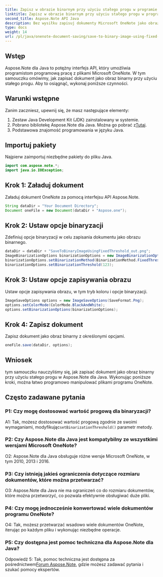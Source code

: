 ```yaml
---
title: Zapisz w obrazie binarnym przy użyciu stałego progu w programie OneNote
linktitle: Zapisz w obrazie binarnym przy użyciu stałego progu w programie OneNote
second_title: Aspose.Note API Java
description: Bez wysiłku zapisuj dokumenty Microsoft OneNote jako obrazy binarne, korzystając ze stałego progu w Aspose.Note Java. Zwiększ swoje możliwości manipulowania plikami OneNote.
type: docs
weight: 14
url: /pl/java/onenote-document-saving/save-to-binary-image-using-fixed-threshold/
---
```

## Wstęp

Aspose.Note dla Java to potężny interfejs API, który umożliwia programistom programową pracę z plikami Microsoft OneNote. W tym samouczku omówimy, jak zapisać dokument jako obraz binarny przy użyciu stałego progu. Aby to osiągnąć, wykonaj poniższe czynności.

## Warunki wstępne

Zanim zaczniesz, upewnij się, że masz następujące elementy:

1. Zestaw Java Development Kit (JDK) zainstalowany w systemie.
2.  Pobrano bibliotekę Aspose.Note dla Java. Można go pobrać z[Tutaj](https://releases.aspose.com/note/java/).
3. Podstawowa znajomość programowania w języku Java.

## Importuj pakiety

Najpierw zaimportuj niezbędne pakiety do pliku Java.

```java
import com.aspose.note.*;
import java.io.IOException;
```

## Krok 1: Załaduj dokument

Załaduj dokument OneNote za pomocą interfejsu API Aspose.Note.

```java
String dataDir = "Your Document Directory";
Document oneFile = new Document(dataDir + "Aspose.one");
```

## Krok 2: Ustaw opcje binaryzacji

Zdefiniuj opcje binaryzacji w celu zapisania dokumentu jako obrazu binarnego.

```java
dataDir = dataDir + "SaveToBinaryImageUsingFixedThreshold_out.png";
ImageBinarizationOptions binarizationOptions = new ImageBinarizationOptions();
binarizationOptions.setBinarizationMethod(BinarizationMethod.FixedThreshold);
binarizationOptions.setBinarizationThreshold(123);
```

## Krok 3: Ustaw opcje zapisywania obrazu

Ustaw opcje zapisywania obrazu, w tym tryb koloru i opcje binaryzacji.

```java
ImageSaveOptions options = new ImageSaveOptions(SaveFormat.Png);
options.setColorMode(ColorMode.BlackAndWhite);
options.setBinarizationOptions(binarizationOptions);
```

## Krok 4: Zapisz dokument

Zapisz dokument jako obraz binarny z określonymi opcjami.

```java
oneFile.save(dataDir, options);
```

## Wniosek

tym samouczku nauczyliśmy się, jak zapisać dokument jako obraz binarny przy użyciu stałego progu w Aspose.Note dla Java. Wykonując poniższe kroki, można łatwo programowo manipulować plikami programu OneNote.

## Często zadawane pytania

### P1: Czy mogę dostosować wartość progową dla binaryzacji?

 A1: Tak, możesz dostosować wartość progową zgodnie ze swoimi wymaganiami, modyfikując`setBinarizationThreshold()` parametr metody.

### P2: Czy Aspose.Note dla Java jest kompatybilny ze wszystkimi wersjami Microsoft OneNote?

O2: Aspose.Note dla Java obsługuje różne wersje Microsoft OneNote, w tym 2010, 2013 i 2016.

### P3: Czy istnieją jakieś ograniczenia dotyczące rozmiaru dokumentów, które można przetwarzać?

O3: Aspose.Note dla Java nie ma ograniczeń co do rozmiaru dokumentów, które można przetworzyć, co pozwala efektywnie obsługiwać duże pliki.

### P4: Czy mogę jednocześnie konwertować wiele dokumentów programu OneNote?

O4: Tak, możesz przetwarzać wsadowo wiele dokumentów OneNote, iterując po każdym pliku i wykonując niezbędne operacje.

### P5: Czy dostępna jest pomoc techniczna dla Aspose.Note dla Java?

 Odpowiedź 5: Tak, pomoc techniczna jest dostępna za pośrednictwem[Forum Aspose.Note](https://forum.aspose.com/c/note/28), gdzie możesz zadawać pytania i szukać pomocy ekspertów.